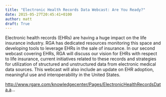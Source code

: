 ```yaml
---
title: "Electronic Health Records Data Webcast: Are You Ready?"
date: 2015-05-27T20:45:41+0100
author: matt
draft: True
---
```

Electronic health records (EHRs) are having a huge impact on the life insurance industry. RGA has dedicated resources monitoring this space and developing tools to leverage EHRs in the sale of insurance. In our second webcast covering EHRs, RGA will discuss our vision for EHRs with respect to life insurance, current initiatives related to these records and strategies for utilization of structured and unstructured data from electronic medical data sources. This webcast will also include an update on EHR adoption, meaningful use and interoperability in the United States.

http://www.rgare.com/knowledgecenter/Pages/ElectronicHealthRecordsData.a...

